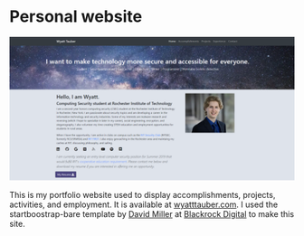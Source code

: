Personal website
=============
![Personal portfolio website](./img/website-screenshot.PNG)

This is my portfolio website used to display accomplishments, projects, activities, and employment. It is available 
at [wyatttauber.com](https://wyatttauber.com/). I used the startboostrap-bare template by [David Miller](http://davidmiller.io/) at 
[Blackrock Digital](https://blackrockdigital.io/) to make this site.
